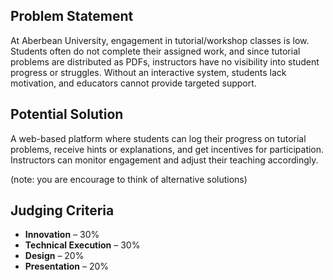 ## Problem Statement
At Aberbean University, engagement in tutorial/workshop classes is low. Students often do not complete their assigned work, and since tutorial problems are distributed as PDFs, instructors have no visibility into student progress or struggles. Without an interactive system, students lack motivation, and educators cannot provide targeted support.

## Potential Solution
A web-based platform where students can log their progress on tutorial problems, receive hints or explanations, and get incentives for participation. Instructors can monitor engagement and adjust their teaching accordingly.

(note: you are encourage to think of alternative solutions)

## Judging Criteria
- **Innovation** – 30%  
- **Technical Execution** – 30%  
- **Design** – 20%  
- **Presentation** – 20%
